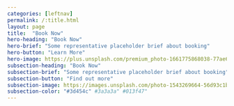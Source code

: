 ```yaml
---
categories: [leftnav]
permalink: /:title.html
layout: page
title:  "Book Now"
hero-heading: "Book Now"
hero-brief: "Some representative placeholder brief about booking"
hero-button: "Learn More"
hero-image: https://plus.unsplash.com/premium_photo-1661775868038-77ae66913504?ixlib=rb-4.0.3&ixid=MnwxMjA3fDB8MHxwaG90by1wYWdlfHx8fGVufDB8fHx8&auto=format&fit=crop&w=1770&q=80
subsection-heading: "Book Now"
subsection-brief: "Some representative placeholder brief about booking"
subsection-button: "Find out more"
subsection-image: https://images.unsplash.com/photo-1543269664-56d93c1b41a6?ixlib=rb-4.0.3&ixid=MnwxMjA3fDB8MHxwaG90by1wYWdlfHx8fGVufDB8fHx8&auto=format&fit=crop&w=2070&q=80
subsection-color: "#3d454c" #3a3a3a" #013f47"
---
```

